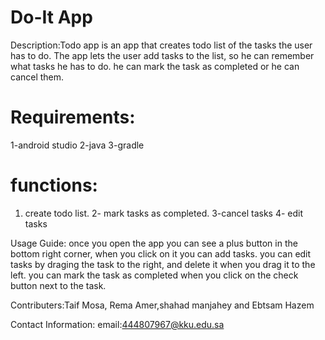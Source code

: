 # Do-It App

Description:Todo app is an app that creates todo list of the tasks the user has to do. The app lets the user add tasks to the list, 
so he can remember what tasks he has to do. he can mark the task as completed or he can cancel them.

# Requirements:
1-android studio 
2-java 
3-gradle

# functions:
1. create todo list.
2- mark tasks as completed.
3-cancel tasks
4- edit tasks


Usage Guide: once you open the app you can see a plus button in the bottom right corner, when you click on it you can add tasks.
you can edit tasks by draging the task to the right, and delete it when you drag it to the left.
you can mark the task as completed when you click on the check button next to the task.

Contributers:Taif Mosa, Rema Amer,shahad manjahey and Ebtsam Hazem

Contact Information:
email:444807967@kku.edu.sa

